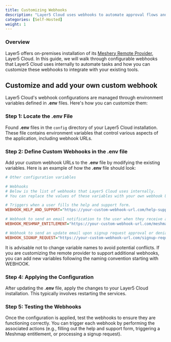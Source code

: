 ```yaml
---
title: Customizing Webhooks
description: "Layer5 Cloud uses webhooks to automate approval flows and email notifications. This guide will help you customize and add your own custom webhooks."
categories: [Self-Hosted]
weight: 1
---
```


### Overview

Layer5 offers on-premises installation of its [Meshery Remote Provider](https://docs.meshery.io/extensibility/providers), Layer5 Cloud. In this guide, we will walk through configurable webhooks that Layer5 Cloud uses internally to automate tasks and how you can customize these webhooks to integrate with your existing tools.

## Customize and add your own custom webhook

Layer5 Cloud's webhook configurations are managed through environment variables defined in **.env** files. Here's how you can customize them:

### Step 1: Locate the **.env** File

Found **.env** files in the `config` directory of your Layer5 Cloud installation. These file contains environment variables that control various aspects of the application, including webhook URLs.

### Step 2: Define Custom Webhooks in the **.env** file

Add your custom webhook URLs to the **.env** file by modifying the existing variables. Here is an example of how the **.env** file should look:

```ini
# Other configuration variables

# Webhooks
# Below is the list of webhooks that Layer5 Cloud uses internally.
# You can replace the values of these variables with your own webhook URLs.

# Triggers when a user fills the help and support form.  
WEBHOOK_HELP_AND_SUPPORT="https://your-custom-webhook-url.com/help-support"

# Webhook to send an email notification to the user when they receive a Meshmap entitlement
WEBHOOK_MESHMAP_ENTITLEMENT="https://your-custom-webhook-url.com/meshmap-entitlement"

# Webhook to send an update email upon signup request approval or denial.
WEBHOOK_SIGNUP_REQUEST="https://your-custom-webhook-url.com/signup-request"

```

It is advisable not to change variable names to avoid potential conflicts. If you are customizing the remote provider to support additional webhooks, you can add new variables following the naming convention starting with WEBHOOK.

### Step 4: Applying the Configuration

After updating the **.env** file, apply the changes to your Layer5 Cloud installation. This typically involves restarting the services.

### Step 5: Testing the Webhooks

Once the configuration is applied, test the webhooks to ensure they are functioning correctly. You can trigger each webhook by performing the associated actions (e.g., filling out the help and support form, triggering a Meshmap entitlement, or processing a signup request).

